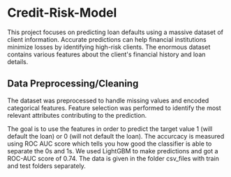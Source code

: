 # Credit-Risk-Model
This project focuses on predicting loan defaults using a massive dataset of client information. Accurate predictions can help financial institutions minimize losses by identifying high-risk clients. The enormous dataset contains various features about the client's financial history and loan details. 

## Data Preprocessing/Cleaning
The dataset was preprocessed to handle missing values and encoded categorical features. Feature selection was performed to identify the most relevant attributes contributing to the prediction.


The goal is to use the features in order to predict the target value 1 (will default the loan) or 0 (will not default the loan). The accurcacy is measured using ROC AUC score which tells you how good the classifier is able to separate the 0s and 1s. We used LightGBM to make predictions and got a ROC-AUC score of 0.74. 
The data is given in the folder csv_files with train and test folders separately.
